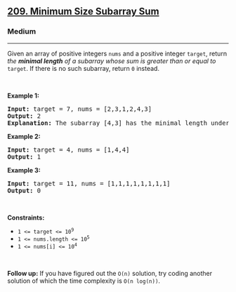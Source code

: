 <h2><a href="https://leetcode.com/problems/minimum-size-subarray-sum/">209. Minimum Size Subarray Sum</a></h2><h3>Medium</h3><hr><div><p>Given an array of positive integers <code>nums</code> and a positive integer <code>target</code>, return <em>the <strong>minimal length</strong> of a </em><span data-keyword="subarray-nonempty"><em>subarray</em></span><em> whose sum is greater than or equal to</em> <code>target</code>. If there is no such subarray, return <code>0</code> instead.</p>

<p>&nbsp;</p>
<p><strong class="example">Example 1:</strong></p>

<div class="top-box hide"><div class="alert-info"></div></div><div class="top-box hide"><div class="alert-info"></div></div><pre data-original-code="Input: target = 7, nums = [2,3,1,2,4,3]
Output: 2
Explanation: The subarray [4,3] has the minimal length under the problem constraint.
" data-snippet-id="ext.76ee23033e015857686931dbe8fc3d40" data-snippet-saved="false" data-codota-status="done"><strong>Input:</strong> target = 7, nums = [2,3,1,2,4,3]
<strong>Output:</strong> 2
<strong>Explanation:</strong> The subarray [4,3] has the minimal length under the problem constraint.
</pre>

<p><strong class="example">Example 2:</strong></p>

<pre><strong>Input:</strong> target = 4, nums = [1,4,4]
<strong>Output:</strong> 1
</pre>

<p><strong class="example">Example 3:</strong></p>

<div class="top-box hide"><div class="alert-info"></div></div><div class="top-box hide"><div class="alert-info"></div></div><pre data-original-code="Input: target = 11, nums = [1,1,1,1,1,1,1,1]
Output: 0
" data-snippet-id="ext.011f3d076ff67d348bb824aef66cfe98" data-snippet-saved="false" data-codota-status="done"><strong>Input:</strong> target = 11, nums = [1,1,1,1,1,1,1,1]
<strong>Output:</strong> 0
</pre>

<p>&nbsp;</p>
<p><strong>Constraints:</strong></p>

<ul>
	<li><code>1 &lt;= target &lt;= 10<sup>9</sup></code></li>
	<li><code>1 &lt;= nums.length &lt;= 10<sup>5</sup></code></li>
	<li><code>1 &lt;= nums[i] &lt;= 10<sup>4</sup></code></li>
</ul>

<p>&nbsp;</p>
<strong>Follow up:</strong> If you have figured out the <code>O(n)</code> solution, try coding another solution of which the time complexity is <code>O(n log(n))</code>.</div>